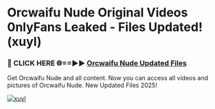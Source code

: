 # Orcwaifu Nude Original Videos 0nlyFans Leaked - Files Updated! (xuyl)

<h3>🔴 CLICK HERE 🌐==►► <a href="https://tinyurl.com/52m3yx9h" rel="nofollow">Orcwaifu Nude Updated Files</a></h3>

Get Orcwaifu Nude and all content. Now you can access all videos and pictures of Orcwaifu Nude. New Updated Files 2025!

[![xuyl](https://i.imgur.com/TnHtlc8.gif)](https://tinyurl.com/52m3yx9h)
